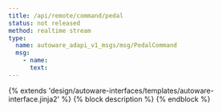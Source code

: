 ```yaml
---
title: /api/remote/command/pedal
status: not released
method: realtime stream
type:
  name: autoware_adapi_v1_msgs/msg/PedalCommand
  msg:
    - name:
      text:
---
```


{% extends 'design/autoware-interfaces/templates/autoware-interface.jinja2' %}
{% block description %}
{% endblock %}

